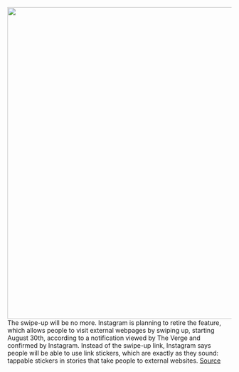 <img src='https://cdn.vox-cdn.com/thumbor/yks1gzM9J8pb5WS4_-sRIJLsVik=/0x0:2040x1360/1200x800/filters:focal(857x517:1183x843)/cdn.vox-cdn.com/uploads/chorus_image/image/69764906/acastro_190919_1777_instagram_0001.0.5.jpg' width='700px' /><br/>
The swipe-up will be no more. Instagram is planning to retire the feature, which allows people to visit external webpages by swiping up, starting August 30th, according to a notification viewed by The Verge and confirmed by Instagram. Instead of the swipe-up link, Instagram says people will be able to use link stickers, which are exactly as they sound: tappable stickers in stories that take people to external websites.
<a href='https://www.theverge.com/2021/8/23/22638222/instagram-swipe-up-link-sticker-roll-out'> Source <a/>
